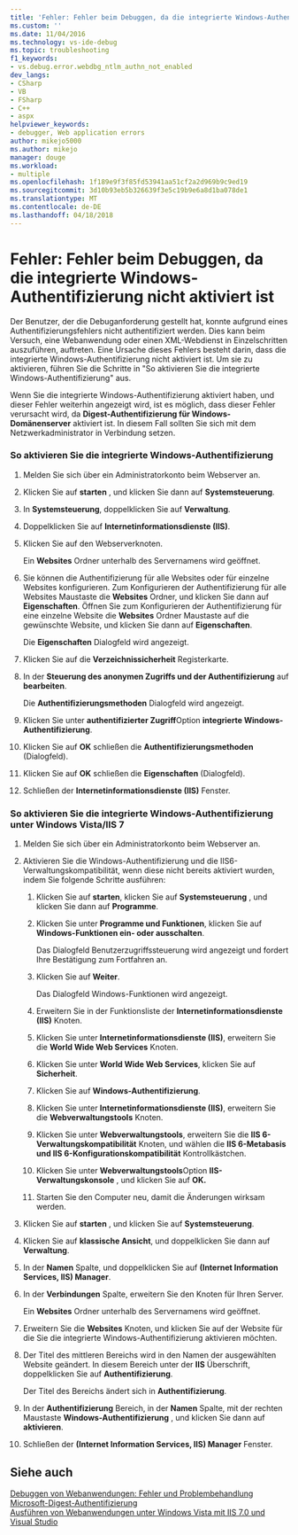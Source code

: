 ```yaml
---
title: 'Fehler: Fehler beim Debuggen, da die integrierte Windows-Authentifizierung nicht aktiviert ist | Microsoft Docs'
ms.custom: ''
ms.date: 11/04/2016
ms.technology: vs-ide-debug
ms.topic: troubleshooting
f1_keywords:
- vs.debug.error.webdbg_ntlm_authn_not_enabled
dev_langs:
- CSharp
- VB
- FSharp
- C++
- aspx
helpviewer_keywords:
- debugger, Web application errors
author: mikejo5000
ms.author: mikejo
manager: douge
ms.workload:
- multiple
ms.openlocfilehash: 1f189e9f3f85fd53941aa51cf2a2d969b9c9ed19
ms.sourcegitcommit: 3d10b93eb5b326639f3e5c19b9e6a8d1ba078de1
ms.translationtype: MT
ms.contentlocale: de-DE
ms.lasthandoff: 04/18/2018
---
```

# <a name="error-debugging-failed-because-integrated-windows-authentication-is-not-enabled"></a>Fehler: Fehler beim Debuggen, da die integrierte Windows-Authentifizierung nicht aktiviert ist
Der Benutzer, der die Debuganforderung gestellt hat, konnte aufgrund eines Authentifizierungsfehlers nicht authentifiziert werden. Dies kann beim Versuch, eine Webanwendung oder einen XML-Webdienst in Einzelschritten auszuführen, auftreten. Eine Ursache dieses Fehlers besteht darin, dass die integrierte Windows-Authentifizierung nicht aktiviert ist. Um sie zu aktivieren, führen Sie die Schritte in "So aktivieren Sie die integrierte Windows-Authentifizierung" aus.  
  
 Wenn Sie die integrierte Windows-Authentifizierung aktiviert haben, und dieser Fehler weiterhin angezeigt wird, ist es möglich, dass dieser Fehler verursacht wird, da **Digest-Authentifizierung für Windows-Domänenserver** aktiviert ist. In diesem Fall sollten Sie sich mit dem Netzwerkadministrator in Verbindung setzen.  
  
### <a name="to-enable-integrated-windows-authentication"></a>So aktivieren Sie die integrierte Windows-Authentifizierung  
  
1.  Melden Sie sich über ein Administratorkonto beim Webserver an.  
  
2.  Klicken Sie auf **starten** , und klicken Sie dann auf **Systemsteuerung**.  
  
3.  In **Systemsteuerung**, doppelklicken Sie auf **Verwaltung**.  
  
4.  Doppelklicken Sie auf **Internetinformationsdienste (IIS)**.  
  
5.  Klicken Sie auf den Webserverknoten.  
  
     Ein **Websites** Ordner unterhalb des Servernamens wird geöffnet.  
  
6.  Sie können die Authentifizierung für alle Websites oder für einzelne Websites konfigurieren. Zum Konfigurieren der Authentifizierung für alle Websites Maustaste die **Websites** Ordner, und klicken Sie dann auf **Eigenschaften**. Öffnen Sie zum Konfigurieren der Authentifizierung für eine einzelne Website die **Websites** Ordner Maustaste auf die gewünschte Website, und klicken Sie dann auf **Eigenschaften**.  
  
     Die **Eigenschaften** Dialogfeld wird angezeigt.  
  
7.  Klicken Sie auf die **Verzeichnissicherheit** Registerkarte.  
  
8.  In der **Steuerung des anonymen Zugriffs und der Authentifizierung** auf **bearbeiten**.  
  
     Die **Authentifizierungsmethoden** Dialogfeld wird angezeigt.  
  
9. Klicken Sie unter **authentifizierter Zugriff**Option **integrierte Windows-Authentifizierung**.  
  
10. Klicken Sie auf **OK** schließen die **Authentifizierungsmethoden** (Dialogfeld).  
  
11. Klicken Sie auf **OK** schließen die **Eigenschaften** (Dialogfeld).  
  
12. Schließen der **Internetinformationsdienste (IIS)** Fenster.  
  
### <a name="to-enable-integrated-windows-authentication-in-windows-vistaiis-7"></a>So aktivieren Sie die integrierte Windows-Authentifizierung unter Windows Vista/IIS 7  
  
1.  Melden Sie sich über ein Administratorkonto beim Webserver an.  
  
2.  Aktivieren Sie die Windows-Authentifizierung und die IIS6-Verwaltungskompatibilität, wenn diese nicht bereits aktiviert wurden, indem Sie folgende Schritte ausführen:  
  
    1.  Klicken Sie auf **starten**, klicken Sie auf **Systemsteuerung** , und klicken Sie dann auf **Programme**.  
  
    2.  Klicken Sie unter **Programme und Funktionen**, klicken Sie auf **Windows-Funktionen ein- oder ausschalten**.  
  
         Das Dialogfeld Benutzerzugriffssteuerung wird angezeigt und fordert Ihre Bestätigung zum Fortfahren an.  
  
    3.  Klicken Sie auf **Weiter**.  
  
         Das Dialogfeld Windows-Funktionen wird angezeigt.  
  
    4.  Erweitern Sie in der Funktionsliste der **Internetinformationsdienste (IIS)** Knoten.  
  
    5.  Klicken Sie unter **Internetinformationsdienste (IIS)**, erweitern Sie die **World Wide Web Services** Knoten.  
  
    6.  Klicken Sie unter **World Wide Web Services**, klicken Sie auf **Sicherheit**.  
  
    7.  Klicken Sie auf **Windows-Authentifizierung**.  
  
    8.  Klicken Sie unter **Internetinformationsdienste (IIS)**, erweitern Sie die **Webverwaltungstools** Knoten.  
  
    9. Klicken Sie unter **Webverwaltungstools**, erweitern Sie die **IIS 6-Verwaltungskompatibilität** Knoten, und wählen die **IIS 6-Metabasis und IIS 6-Konfigurationskompatibilität** Kontrollkästchen.  
  
    10. Klicken Sie unter **Webverwaltungstools**Option **IIS-Verwaltungskonsole** , und klicken Sie auf **OK.**  
  
    11. Starten Sie den Computer neu, damit die Änderungen wirksam werden.  
  
3.  Klicken Sie auf **starten** , und klicken Sie auf **Systemsteuerung**.  
  
4.  Klicken Sie auf **klassische Ansicht**, und doppelklicken Sie dann auf **Verwaltung**.  
  
5.  In der **Namen** Spalte, und doppelklicken Sie auf **(Internet Information Services, IIS) Manager**.  
  
6.  In der **Verbindungen** Spalte, erweitern Sie den Knoten für Ihren Server.  
  
     Ein **Websites** Ordner unterhalb des Servernamens wird geöffnet.  
  
7.  Erweitern Sie die **Websites** Knoten, und klicken Sie auf der Website für die Sie die integrierte Windows-Authentifizierung aktivieren möchten.  
  
8.  Der Titel des mittleren Bereichs wird in den Namen der ausgewählten Website geändert. In diesem Bereich unter der **IIS** Überschrift, doppelklicken Sie auf **Authentifizierung**.  
  
     Der Titel des Bereichs ändert sich in **Authentifizierung**.  
  
9. In der **Authentifizierung** Bereich, in der **Namen** Spalte, mit der rechten Maustaste **Windows-Authentifizierung** , und klicken Sie dann auf **aktivieren**.  
  
10. Schließen der **(Internet Information Services, IIS) Manager** Fenster.  
  
## <a name="see-also"></a>Siehe auch  
 [Debuggen von Webanwendungen: Fehler und Problembehandlung](../debugger/debugging-web-applications-errors-and-troubleshooting.md)   
 [Microsoft-Digest-Authentifizierung](http://go.microsoft.com/fwlink/?LinkId=77938)   
 [Ausführen von Webanwendungen unter Windows Vista mit IIS 7.0 und Visual Studio](http://msdn.microsoft.com/Library/262a82ac-dd0e-4096-86c6-fb463e88be66)